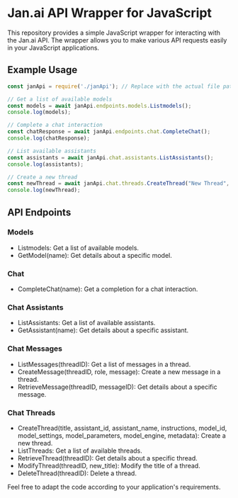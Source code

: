 # Jan.ai API Wrapper for JavaScript
This repository provides a simple JavaScript wrapper for interacting with the Jan.ai API. The wrapper allows you to make various API requests easily in your JavaScript applications.

## Example Usage

```js
const janApi = require('./janApi'); // Replace with the actual file path

// Get a list of available models
const models = await janApi.endpoints.models.Listmodels();
console.log(models);

// Complete a chat interaction
const chatResponse = await janApi.endpoints.chat.CompleteChat();
console.log(chatResponse);

// List available assistants
const assistants = await janApi.chat.assistants.ListAssistants();
console.log(assistants);

// Create a new thread
const newThread = await janApi.chat.threads.CreateThread("New Thread", "jan", "Jan", "Hi, how are you?");
console.log(newThread);
```

## API Endpoints
### Models
- Listmodels: Get a list of available models.
- GetModel(name): Get details about a specific model.
### Chat
- CompleteChat(name): Get a completion for a chat interaction.
### Chat Assistants
- ListAssistants: Get a list of available assistants.
- GetAssistant(name): Get details about a specific assistant.
### Chat Messages
- ListMessages(threadID): Get a list of messages in a thread.
- CreateMessage(threadID, role, message): Create a new message in a thread.
- RetrieveMessage(threadID, messageID): Get details about a specific message.
### Chat Threads
- CreateThread(title, assistant_id, assistant_name, instructions, model_id, model_settings, model_parameters, model_engine, metadata): Create a new thread.
- ListThreads: Get a list of available threads.
- RetrieveThread(threadID): Get details about a specific thread.
- ModifyThread(threadID, new_title): Modify the title of a thread.
- DeleteThread(threadID): Delete a thread.

Feel free to adapt the code according to your application's requirements.